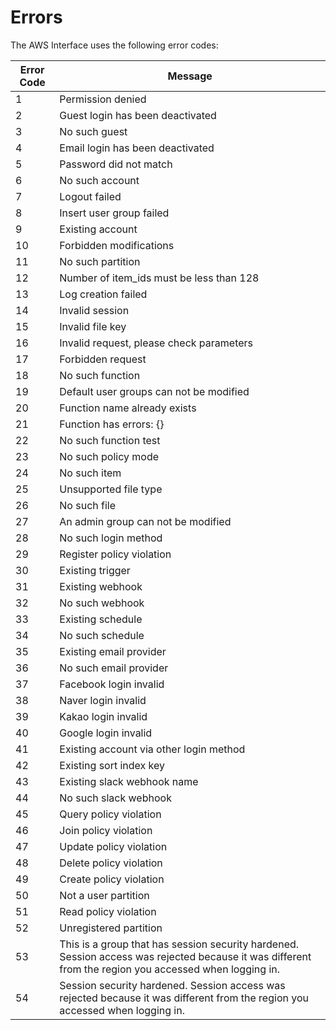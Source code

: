 # Errors

The AWS Interface uses the following error codes:


Error Code | Message
---------- | -------
1 | Permission denied
2 | Guest login has been deactivated
3 | No such guest
4 | Email login has been deactivated
5 | Password did not match
6 | No such account
7 | Logout failed
8 | Insert user group failed
9 | Existing account
10 | Forbidden modifications
11 | No such partition
12 | Number of item_ids must be less than 128
13 | Log creation failed
14 | Invalid session
15 | Invalid file key
16 | Invalid request, please check parameters
17 | Forbidden request
18 | No such function
19 | Default user groups can not be modified
20 | Function name already exists
21 | Function has errors: {}
22 | No such function test
23 | No such policy mode
24 | No such item
25 | Unsupported file type
26 | No such file
27 | An admin group can not be modified
28 | No such login method
29 | Register policy violation
30 | Existing trigger
31 | Existing webhook
32 | No such webhook
33 | Existing schedule
34 | No such schedule
35 | Existing email provider
36 | No such email provider
37 | Facebook login invalid
38 | Naver login invalid
39 | Kakao login invalid
40 | Google login invalid
41 | Existing account via other login method
42 | Existing sort index key
43 | Existing slack webhook name
44 | No such slack webhook
45 | Query policy violation
46 | Join policy violation
47 | Update policy violation
48 | Delete policy violation
49 | Create policy violation
50 | Not a user partition
51 | Read policy violation
52 | Unregistered partition
53 | This is a group that has session security hardened. Session access was rejected because it was different from the region you accessed when logging in.
54 | Session security hardened. Session access was rejected because it was different from the region you accessed when logging in.
